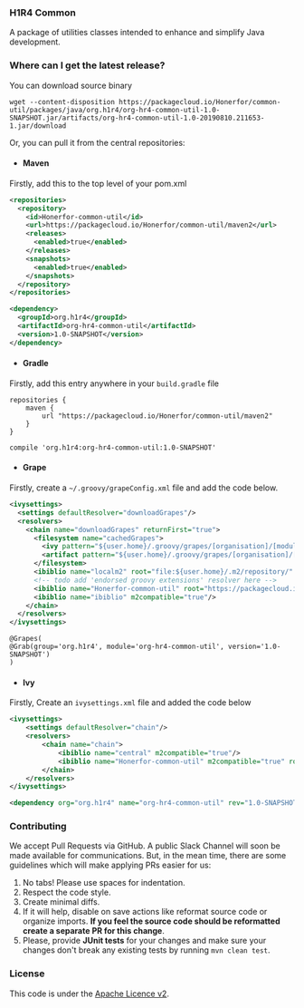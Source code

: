 ### H1R4 Common

A package of utilities classes intended to enhance and simplify Java development.

### Where can I get the latest release? 
You can download source binary 
```
wget --content-disposition https://packagecloud.io/Honerfor/common-util/packages/java/org.h1r4/org-hr4-common-util-1.0-SNAPSHOT.jar/artifacts/org-hr4-common-util-1.0-20190810.211653-1.jar/download
```
Or, you can pull it from the central repositories:
 - #### Maven

Firstly, add this to the top level of your pom.xml
```xml
<repositories>
  <repository>
    <id>Honerfor-common-util</id>
    <url>https://packagecloud.io/Honerfor/common-util/maven2</url>
    <releases>
      <enabled>true</enabled>
    </releases>
    <snapshots>
      <enabled>true</enabled>
    </snapshots>
  </repository>
</repositories>
```

```xml
<dependency>
  <groupId>org.h1r4</groupId>
  <artifactId>org-hr4-common-util</artifactId>
  <version>1.0-SNAPSHOT</version>
</dependency>
```

- #### Gradle
Firstly, add this entry anywhere in your `build.gradle` file
```
repositories {
    maven {
        url "https://packagecloud.io/Honerfor/common-util/maven2"
    }
}
```
```
compile 'org.h1r4:org-hr4-common-util:1.0-SNAPSHOT'
```

- #### Grape
Firstly, create a `~/.groovy/grapeConfig.xml` file and add the code below.
```xml
<ivysettings>
  <settings defaultResolver="downloadGrapes"/>
  <resolvers>
    <chain name="downloadGrapes" returnFirst="true">
      <filesystem name="cachedGrapes">
        <ivy pattern="${user.home}/.groovy/grapes/[organisation]/[module]/ivy-[revision].xml"/>
        <artifact pattern="${user.home}/.groovy/grapes/[organisation]/[module]/[type]s/[artifact]-[revision](-[classifier]).[ext]"/>
      </filesystem>
      <ibiblio name="localm2" root="file:${user.home}/.m2/repository/" checkmodified="true" changingPattern=".*" changingMatcher="regexp" m2compatible="true"/>
      <!-- todo add 'endorsed groovy extensions' resolver here -->
      <ibiblio name="Honerfor-common-util" root="https://packagecloud.io/Honerfor/common-util/maven2" m2compatible="true"/>
      <ibiblio name="ibiblio" m2compatible="true"/>
    </chain>
  </resolvers>
</ivysettings>
```
```
@Grapes(
@Grab(group='org.h1r4', module='org-hr4-common-util', version='1.0-SNAPSHOT')
)
```

- #### Ivy
Firstly, Create an `ivysettings.xml` file and added the code below
```xml
<ivysettings>
    <settings defaultResolver="chain"/>
    <resolvers>
        <chain name="chain">
            <ibiblio name="central" m2compatible="true"/>
            <ibiblio name="Honerfor-common-util" m2compatible="true" root="https://packagecloud.io/Honerfor/common-util/maven2"/>
        </chain>
    </resolvers>
</ivysettings>
```
```xml
<dependency org="org.h1r4" name="org-hr4-common-util" rev="1.0-SNAPSHOT" />
```

### Contributing
We accept Pull Requests via GitHub. A public Slack Channel will soon be made available for communications.
But, in the mean time, there are some guidelines which will make applying PRs easier for us:

1. No tabs! Please use spaces for indentation.
2. Respect the code style.
3. Create minimal diffs.
4. If it will help, disable on save actions like reformat source code or organize imports. **If you feel the source code should be reformatted create a separate PR for this change**.
5. Please, provide **JUnit tests** for your changes and make sure your changes don't break any existing tests by running `mvn clean test`.

### License

This code is under the [Apache Licence v2](https://github.com/Honerfor/Common/blob/master/LICENSE).
